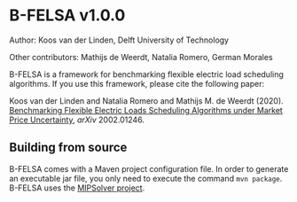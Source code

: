 # B-FELSA v1.0.0 #
Author: Koos van der Linden, 
Delft University of Technology   

Other contributors: Mathijs de Weerdt, Natalia Romero, German Morales

B-FELSA is a framework for benchmarking flexible electric load scheduling algorithms.
If you use this framework, please cite the following paper:

Koos van der Linden and Natalia Romero and Mathijs M. de Weerdt (2020). [Benchmarking Flexible Electric Loads Scheduling Algorithms under Market Price Uncertainty](https://arxiv.org/abs/2002.01246), _arXiv_ 2002.01246. 

## Building from source ##
B-FELSA comes with a Maven project configuration file. In order to generate an executable jar file, you only need to execute the command `mvn package`.
B-FELSA uses the [MIPSolver project](https://github.com/AlgTUDelft/mipsolver). 

